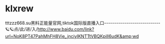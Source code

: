 # klxrew
tttzzz668.su黑料正能量官网,tiktok国际版直播入口----------------------------🪐🪐点/此/进/入/http://www.baidu.com/link?url=NoK8PT47PahMhFH8Vie_jnciyIKNTTtVBQKpill6udK&amp;wd

